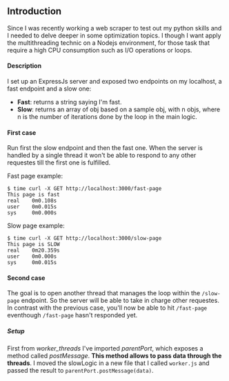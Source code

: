 ## Introduction

Since I was recently working a web scraper to test out my python skills and I needed to delve deeper in some optimization topics. I though I want apply the multithreading technic on a Nodejs environment, for those task that require a high CPU consumption such as I/O operations or loops.

#### Description
I set up an ExpressJs server and exposed two endpoints on my localhost, a fast endpoint and a slow one:
* **Fast**: returns a string saying I'm fast.
* **Slow**: returns an array of obj based on a sample obj, with n objs, where n is the number of iterations done by the loop in the main logic.

#### First case

Run first the slow endpoint and then the fast one. When the server is handled by a single thread it won't be able to respond to any other requestes till the first one is fulfilled.

Fast page example:
```
$ time curl -X GET http://localhost:3000/fast-page
This page is fast
real    0m0.108s
user    0m0.015s
sys     0m0.000s
```

Slow page example:
```
$ time curl -X GET http://localhost:3000/slow-page
This page is SLOW
real    0m20.359s
user    0m0.000s
sys     0m0.015s
```

#### Second case

The goal is to open another thread that manages the loop within the ```/slow-page``` endpoint. So the server will be able to take in charge other requestes. In contrast with the previous case, you'll now be able to hit ```/fast-page``` eventhough ```/fast-page``` hasn't responded yet.

##### Setup
 
First from *worker_threads* I've imported *parentPort*, which exposes a method called *postMessage*. **This method allows to pass data through the threads**.
I moved the slowLogic in a new file that I called ```worker.js``` and passed the result to ```parentPort.postMessage(data)```.